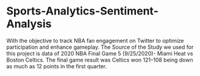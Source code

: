 # Sports-Analytics-Sentiment-Analysis
With the objective to track NBA fan engagement on Twitter to optimize participation and enhance gameplay. The Source of the Study we used for this project is data of 2020 NBA Final Game 5 (9/25/2020)- Miami Heat vs Boston Celtics. The final game result was Celtics won 121–108 being down as much as 12 points in the first quarter.
